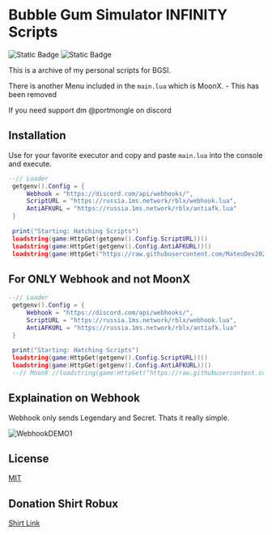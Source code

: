 # Bubble Gum Simulator INFINITY Scripts
![Static Badge](https://img.shields.io/badge/AWP_BUILD-VALID-green) ![Static Badge](https://img.shields.io/badge/VEGAX_BUILD-VALID-green)

This is a archive of my personal scripts for BGSI.

There is another Menu included in the `main.lua` which is MoonX. - This has been removed

If you need support dm @portmongle on discord

## Installation

Use for your favorite executor and copy and paste `main.lua` into the console and execute.

```lua
--// Loader
 getgenv().Config = {
     Webhook = "https://discord.com/api/webhooks/",
     ScriptURL = "https://russia.1ms.network/rblx/webhook.lua",
     AntiAFKURL = "https://russia.1ms.network/rblx/antiafk.lua"
 }
 
 print("Starting: Hatching Scripts")
 loadstring(game:HttpGet(getgenv().Config.ScriptURL))()
 loadstring(game:HttpGet(getgenv().Config.AntiAFKURL))()
 loadstring(game:HttpGet("https://raw.githubusercontent.com/MateoDev2024/MoonX/main/Loader.lua"))()
```

## For ONLY Webhook and not MoonX

```lua
--// Loader
 getgenv().Config = {
     Webhook = "https://discord.com/api/webhooks/",
     ScriptURL = "https://russia.1ms.network/rblx/webhook.lua",
     AntiAFKURL = "https://russia.1ms.network/rblx/antiafk.lua"
 }
 
 print("Starting: Hatching Scripts")
 loadstring(game:HttpGet(getgenv().Config.ScriptURL))()
 loadstring(game:HttpGet(getgenv().Config.AntiAFKURL))()
 --// MoonX //loadstring(game:HttpGet("https://raw.githubusercontent.com/MateoDev2024/MoonX/main/Loader.lua"))()
```

## Explaination on Webhook
Webhook only sends Legendary and Secret. Thats it really simple.

![WebhookDEMO1](https://img.aliensbald.com/u/OdGXCS.png)


## License

[MIT](https://choosealicense.com/licenses/mit/)


## Donation Shirt Robux
[Shirt Link](https://www.roblox.com/catalog/71032498937806/chiller)
